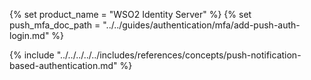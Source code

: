 {% set product_name = "WSO2 Identity Server" %}
{% set push_mfa_doc_path = "../../guides/authentication/mfa/add-push-auth-login.md" %}

{% include "../../../../../includes/references/concepts/push-notification-based-authentication.md" %}